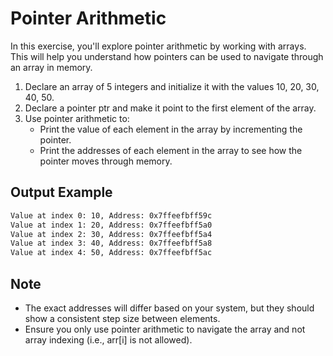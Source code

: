 # Pointer Arithmetic

In this exercise, you'll explore pointer arithmetic by working with arrays. This will help
you understand how pointers can be used to navigate through an array in memory.

1. Declare an array of 5 integers and initialize it with the values 10, 20, 30, 40, 50.
1. Declare a pointer ptr and make it point to the first element of the array.
1. Use pointer arithmetic to:
    - Print the value of each element in the array by incrementing the pointer.
    - Print the addresses of each element in the array to see how the pointer moves
      through memory.

## Output Example

```txt
Value at index 0: 10, Address: 0x7ffeefbff59c
Value at index 1: 20, Address: 0x7ffeefbff5a0
Value at index 2: 30, Address: 0x7ffeefbff5a4
Value at index 3: 40, Address: 0x7ffeefbff5a8
Value at index 4: 50, Address: 0x7ffeefbff5ac
```

## Note

- The exact addresses will differ based on your system, but they should show a consistent
  step size between elements.
- Ensure you only use pointer arithmetic to navigate the array and not array indexing
  (i.e., arr[i] is not allowed).
